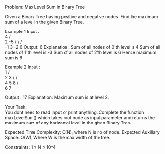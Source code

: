 Problem: Max Level Sum in Binary Tree

Given a Binary Tree having positive and negative nodes. Find the maximum sum of a level in the given Binary Tree.

Example 1
Input :               
             4
          /    \
         2     -5
        / \    / \
      -1   3  -2  6
Output: 6
Explanation :
Sum of all nodes of 0'th level is 4
Sum of all nodes of 1'th level is -3
Sum of all nodes of 2'th level is 6
Hence maximum sum is 6

Example 2
Input :          
            1
          /   \
         2     3
        / \     \
       4   5     8
                / \
               6   7  

Output :  17
Explanation: Maximum sum is at level 2.

Your Task:  
You dont need to read input or print anything. Complete the function maxLevelSum() which takes root node as input parameter and returns the maximum sum of any horizontal level in the given Binary Tree.

Expected Time Complexity: O(N), where N is no of node.
Expected Auxiliary Space: O(W), Where W is the max width of the tree.

Constraints:
1 ≤ N ≤ 10^4
